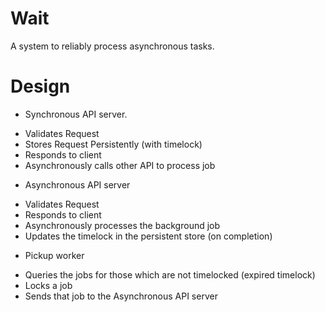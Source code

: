 # Wait

A system to reliably process asynchronous tasks.

# Design

* Synchronous API server.
- Validates Request
- Stores Request Persistently (with timelock)
- Responds to client
- Asynchronously calls other API to process job

* Asynchronous API server
- Validates Request
- Responds to client
- Asynchronously processes the background job
- Updates the timelock in the persistent store (on completion)

* Pickup worker
- Queries the jobs for those which are not timelocked (expired timelock)
- Locks a job
- Sends that job to the Asynchronous API server
